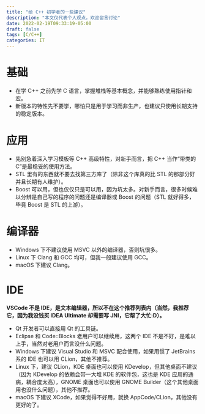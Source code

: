 ```yaml
---
title: "给 C++ 初学者的一些建议"
description: "本文仅代表个人观点，欢迎留言讨论"
date: 2022-02-19T09:33:19-05:00
draft: false
tags: [C/C++]
categories: IT
---
```


# 基础
* 在学 C++ 之前先学 C 语言，掌握堆栈等基本概念，并能够熟练使用指针和宏。
* 新版本的特性先不要学，哪怕只是用于学习而非生产，也建议只使用长期支持的稳定版本。
# 应用
* 先别急着深入学习模板等 C++ 高级特性，对新手而言，把 C++ 当作“带类的 C”是最稳妥的使用方法。
* STL 里有的东西就不要去找第三方库了（除非这个库真的比 STL 的那部分好并且长期有人维护）。
* Boost 可以用，但也仅仅只是可以用，因为坑太多。对新手而言，很多时候难以分辨是自己写的程序的问题还是编译器或 Boost 的问题（STL 就好得多，毕竟 Boost 是 STL 的上游）。
# 编译器
* Windows 下不建议使用 MSVC 以外的编译器，否则坑很多。
* Linux 下 Clang 和 GCC 均可，但我一般建议使用 GCC。
* macOS 下建议 Clang。
# IDE
**VSCode 不是 IDE，是文本编辑器，所以不在这个推荐列表内（当然，我推荐它，因为我没钱买 IDEA Ultimate 却需要写 JNI，它帮了大忙:D）。**
* Qt 开发者可以直接用 Qt 的工具链。
* Eclipse 和 Code::Blocks 老用户可以继续用，这两个 IDE 不是不好，是难以上手，当然对老用户而言没什么问题。
* Windows 下建议 Visual Studio 和 MSVC 配合使用，如果用惯了 JetBrains 系的 IDE 也可以用 CLion，其他不推荐。
* Linux 下，建议 CLion，KDE 桌面也可以使用 KDevelop，但其他桌面不建议（因为 KDevelop 的依赖会带一大堆 KDE 的软件包，这也是 KDE 应用的通病，耦合度太高），GNOME 桌面也可以使用 GNOME Builder（这个其他桌面用也没什么问题），其他不推荐。
* macOS 下建议 XCode，如果觉得不好用，就换 AppCode/CLion，其他没有更好的了。
